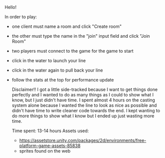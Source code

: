 Hello! 

In order to play:
- one client must name a room and click "Create room"
- the other must type the name in the "join" input field and click "Join Room"
- two players must connect to the game for the game to start
- click in the water to launch your line
- click in the water again to pull back your line
- follow the stats at the top for performance update

  Disclaimer!! I got a little side-tracked because I want to get things done perfectly and I wanted to do as many things as I could to show what I know, but I just didn't have time.
  I spent almost 4 hours on the casting system alone because I wanted the line to look as nice as possible and  didn't have time to write cleaner code towards the end. I kept wanting to
  do more things to show what I know but I ended up just wasting more time. 

  Time spent: 13-14 hours
  Assets used:
  - https://assetstore.unity.com/packages/2d/environments/free-platform-game-assets-85838
  - sprites found on the web
